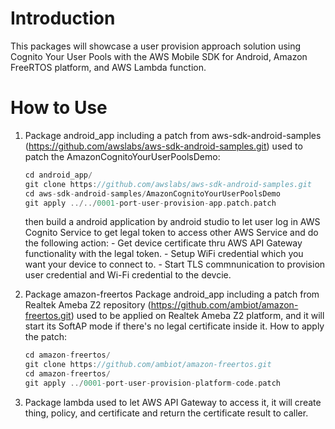 **Introduction**
============
This packages will showcase a user provision approach solution using Cognito Your User Pools with the AWS Mobile SDK for Android, Amazon FreeRTOS platform, and AWS Lambda function.

**How to Use**
======================================

1. Package android_app including a patch from aws-sdk-android-samples (https://github.com/awslabs/aws-sdk-android-samples.git) used to patch the AmazonCognitoYourUserPoolsDemo:

      ``` C
      cd android_app/
      git clone https://github.com/awslabs/aws-sdk-android-samples.git
      cd aws-sdk-android-samples/AmazonCognitoYourUserPoolsDemo
      git apply ../../0001-port-user-provision-app.patch.patch
      ```

      then build a android application by android studio to let user log in AWS Cognito Service to get legal token to access other AWS Service and do the following action:
            - Get device certificate thru AWS API Gateway functionality with the legal token.
            - Setup WiFi credential which you want your device to connect to.
            - Start TLS commnunication to provision user credential and Wi-Fi credential to the devcie.

2. Package amazon-freertos Package android_app including a patch from Realtek Ameba Z2 repository (https://github.com/ambiot/amazon-freertos.git) used to be applied on Realtek Ameba Z2 platform, and it will start its SoftAP mode if there's no legal certificate inside it.
How to apply the patch:

      ``` C
      cd amazon-freertos/
      git clone https://github.com/ambiot/amazon-freertos.git
      cd amazon-freertos/
      git apply ../0001-port-user-provision-platform-code.patch
      ```

3. Package lambda used to let AWS API Gateway to access it, it will create thing, policy, and certificate and return the certificate result to caller.
